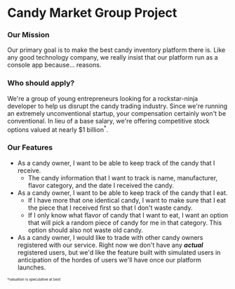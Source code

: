 # Candy Market Group Project

### Our Mission
Our primary goal is to make the best candy inventory platform there is. Like any good technology company, we really insist that our platform run as a console app because... reasons.

### Who should apply?
We're a group of young entrepreneurs looking for a rockstar-ninja developer to help us disrupt the candy trading industry. Since we're running an extremely unconventional startup, your compensation certainly won't be conventional. In lieu of a base salary, we're offering competitive stock options valued at nearly $1 billion<sup>*</sup>.

### Our Features
- As a candy owner, I want to be able to keep track of the candy that I receive.
	- The candy information that I want to track is name, manufacturer, flavor category, and the date I received the candy.
- As a candy owner, I want to be able to keep track of the candy that I eat.
	- If I have more that one identical candy, I want to make sure that I eat the piece that I received first so that I don't waste candy.
	- If I only know what flavor of candy that I want to eat, I want an option that will pick a random piece of candy for me in that category. This option should also not waste old candy.
- As a candy owner, I would like to trade with other candy owners registered with our service. Right now we don't have any **_actual_** registered users, but we'd like the feature built with simulated users in anticipation of the hordes of users we'll have once our platform launches.





<sub><sub><sub>*valuation is speculative at best</sub>
